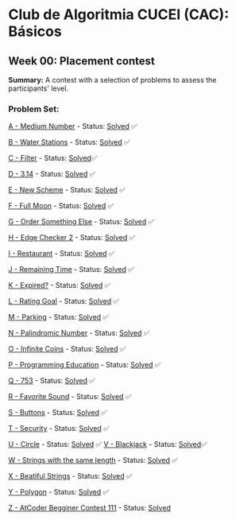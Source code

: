 # Club de Algoritmia CUCEI (CAC): Básicos

## Week 00: Placement contest
**Summary:** A contest with a selection of problems to assess the participants' level.

### Problem Set:
[A - Medium Number](https://codeforces.com/problemset/problem/1760/A) - Status: [Solved](/Codeforces/cf1760A_medium_number.cpp) :white_check_mark:

[B - Water Stations](https://atcoder.jp/contests/abc305/tasks/abc305_a?lang=en) - Status: [Solved](/AtCoder/abc305A_water_station.cpp) :white_check_mark:

[C - Filter](https://atcoder.jp/contests/abc294/tasks/abc294_a?lang=en) - Status: [Solved](/AtCoder/abc294A_filter.cpp):white_check_mark:

[D - 3.14](https://atcoder.jp/contests/abc314/tasks/abc314_a?lang=en) - Status: [Solved](/AtCoder/abc314A_314.cpp) :white_check_mark:

[E - New Scheme](https://atcoder.jp/contests/abc308/tasks/abc308_a?lang=en) - Status: [Solved](/AtCoder/abc308A_new_scheme.cpp) :white_check_mark:

[F - Full Moon](https://atcoder.jp/contests/abc318/tasks/abc318_a?lang=en) - Status: [Solved](/AtCoder/abc318A_full_moon.cpp) :white_check_mark:

[G - Order Something Else](https://atcoder.jp/contests/abc310/tasks/abc310_a?lang=en) - Status: [Solved](/AtCoder/abc310A_order_something_else.cpp) :white_check_mark:

[H - Edge Checker 2](https://atcoder.jp/contests/abc285/tasks/abc285_a?lang=en) - Status: [Solved](/AtCoder/abc285A_edge_checker_2.cpp) :white_check_mark: 

[I - Restaurant](https://atcoder.jp/contests/abc055/tasks/abc055_a?lang=en) - Status: [Solved](/AtCoder/abc055A_restaurant.cpp) :white_check_mark:

[J - Remaining Time](https://atcoder.jp/contests/abc057/tasks/abc057_a?lang=en) - Status: [Solved](/AtCoder/abc057A_remaining_time.cpp) :white_check_mark:

[K - Expired?](https://atcoder.jp/contests/abc065/tasks/abc065_a?lang=en) - Status: [Solved](/AtCoder/abc065A_expired.cpp) :white_check_mark:

[L - Rating Goal](https://atcoder.jp/contests/abc076/tasks/abc076_a?lang=en) - Status: [Solved](/AtCoder/abc076A_rating_goal.cpp) :white_check_mark:

[M - Parking](https://atcoder.jp/contests/abc080/tasks/abc080_a?lang=en) - Status: [Solved](/AtCoder/abc080A_parking.cpp) :white_check_mark:

[N - Palindromic Number](https://atcoder.jp/contests/abc070/tasks/abc070_a?lang=en) - Status: [Solved](/AtCoder/abc070A_palindromic_number.cpp) :white_check_mark:

[O - Infinite Coins](https://atcoder.jp/contests/abc088/tasks/abc088_a?lang=en) - Status: [Solved](/AtCoder/abc088A_infinite_coins.cpp) :white_check_mark:

[P - Programming Education](https://atcoder.jp/contests/abc112/tasks/abc112_a?lang=en) - Status: [Solved](/AtCoder/abc112A_programming_education.cpp) :white_check_mark:

[Q - 753](https://atcoder.jp/contests/abc114/tasks/abc114_a?lang=en) - Status: [Solved](/AtCoder/abc114A_753.cpp) :white_check_mark:

[R - Favorite Sound](https://atcoder.jp/contests/abc120/tasks/abc120_a?lang=en) - Status: [Solved](/AtCoder/abc120A_favorite_sound.cpp) :white_check_mark:

[S - Buttons](https://atcoder.jp/contests/abc124/tasks/abc124_a?lang=en) - Status: [Solved](/AtCoder/abc124A_buttons.cpp) :white_check_mark:

[T - Security](https://atcoder.jp/contests/abc131/tasks/abc131_a?lang=en) - Status: [Solved](/AtCoder/abc131A_security.cpp) :white_check_mark:

[U - Circle](https://atcoder.jp/contests/abc145/tasks/abc145_a?lang=en) - Status: [Solved](/AtCoder/abc145A_circle.cpp) :white_check_mark:
[V - Blackjack](https://atcoder.jp/contests/abc147/tasks/abc147_a?lang=en) - Status: [Solved](/AtCoder/abc147A_blackjack.cpp):white_check_mark:

[W - Strings with the same length](https://atcoder.jp/contests/abc148/tasks/abc148_b?lang=en) - Status: [Solved](/AtCoder/abc148B_strings_with_same_length.cpp) :white_check_mark:

[X - Beatiful Strings](https://atcoder.jp/contests/abc044/tasks/abc044_b?lang=en) - Status: [Solved](/AtCoder/abc044B_beatiful_strings.cpp) :white_check_mark:

[Y - Polygon](https://atcoder.jp/contests/abc117/tasks/abc117_b?lang=en) - Status: [Solved](/AtCoder/abc117B_polygon.cpp) :white_check_mark:

[Z - AtCoder Begginer Contest 111](https://atcoder.jp/contests/abc111/tasks/abc111_b?lang=en) - Status: [Solved](/AtCoder/abc111B_atcoder_beginner_contest_111.cpp)